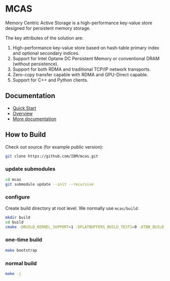 # MCAS

Memory Centric Active Storage is a high-performance key-value store designed for persistent memory storage.

The key attributes of the solution are:

1. High-performance key-value store based on hash-table primary index and optional secondary indices.
2. Support for Intel Optane DC Persistent Memory or conventional DRAM (without persistence).
3. Support for both RDMA and traditional TCP/IP network transports.
4. Zero-copy transfer capable with RDMA and GPU-Direct capable.
5. Support for C++ and Python clients. 

## Documentation

* [Quick Start](./doc/quick_start.md)
* [Overview](./doc/MCAS_overview.md)
* [More documentation](./doc/index.md)

## How to Build

Check out source (for example public version):

``` bash
git clone https://github.com/IBM/mcas.git
```

### update submodules
```bash
cd mcas
git submodule update --init --recursive
```

### configure

Create build directory at root level.  We normally use `mcas/build`:

```bash
mkdir build
cd build
cmake -DBUILD_KERNEL_SUPPORT=1 -DFLATBUFFERS_BUILD_TESTS=0 -DTBB_BUILD_TESTS=0 -DBUILD_PYTHON_SUPPORT=1 -DCMAKE_BUILD_TYPE=Debug -DCMAKE_INSTALL_PREFIX:PATH=`pwd`/dist ..
```

### one-time build
```bash
make bootstrap
```

### normal build
```bash
make -j
```


